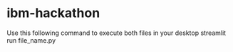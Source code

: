 # ibm-hackathon

Use this following command to execute both files in your desktop
streamlit run file_name.py
